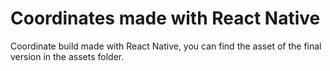 # Coordinates made with React Native

Coordinate build made with React Native, you can find the asset of the final version in the assets folder.
